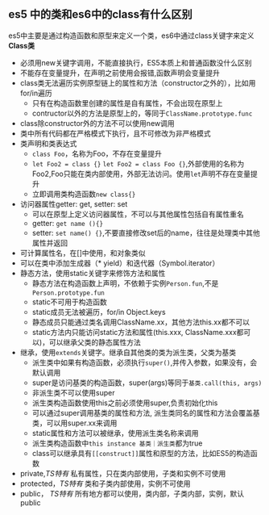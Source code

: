 ## es5 中的类和es6中的class有什么区别
es5中主要是通过构造函数和原型来定义一个类，es6中通过class关键字来定义
**Class类**
- 必须用new关键字调用，不能直接执行，ES5本质上和普通函数没什么区别
- 不能存在变量提升，在声明之前使用会报错,函数声明会变量提升
- class类无法遍历实例原型链上的属性和方法（constructor之外的），比如用for/in遍历
  - 只有在构造函数里创建的属性是自有属性，不会出现在原型上
  - contructor以外的方法是原型上的，等同于`ClassName.prototype.func`
- class除constructor外的方法不可以使用new调用
- 类中所有代码都在严格模式下执行，且不可修改为非严格模式
- 类声明和类表达式
  - `class Foo`，名称为Foo，不存在变量提升
  - `let Foo2 = class {}` `let Foo2 = class Foo {}`,外部使用的名称为Foo2,Foo只能在类内部使用，外部无法访问。使用`let`声明不存在变量提升
  - 立即调用类构造函数`new class{}`
- 访问器属性getter: get, setter: set
  - 可以在原型上定义访问器属性，不可以与其他属性包括自有属性重名
  - getter: `get name (){}`
  - setter: `set name() {}`,不要直接修改set后的name，往往是处理类中其他属性并返回
- 可计算属性名，在[]中使用，和对象类似
- 可以在类中添加生成器（* yield）和迭代器（Symbol.iterator）
- 静态方法，使用static关键字来修饰方法和属性
  - 静态方法在构造函数上声明，不依赖于实例`Person.fun`,不是`Person.prototype.fun`
  - static不可用于构造函数
  - static成员无法被遍历，for/in Object.keys
  - 静态成员只能通过类名调用ClassName.xx，其他方法this.xx都不可以
  - static方法内只能访问static方法和属性(this.xxx, ClassName.xxx都可以)，可以继承父类的静态属性方法
- 继承，使用`extends`关键字。继承自其他类的类为派生类，父类为基类
  - 派生类中如果有构造函数，必须执行`super()`,并传入参数，如果没有，会默认调用
  - super是访问基类的构造函数，super(args)等同于`基类.call(this, args)`
  - 非派生类不可以使用super
  - 派生类构造函数使用this之前必须使用super,负责初始化this
  - 可以通过super调用基类的属性和方法, 派生类同名的属性和方法会覆盖基类，可以用super.xx来调用
  - static属性和方法可以被继承，使用派生类名称来调用
  - 派生类构造函数中`this instance 基类｜派生类`都为true
  - class可以继承具有`[[construct]]`属性和原型的方法，比如ES5的构造函数
- private,*TS特有* 私有属性，只在类内部使用，子类和实例不可使用
- protected，*TS特有* 类和子类内部使用，实例不可使用
- public， *TS特有* 所有地方都可以使用，类内部，子类内部，实例，默认public